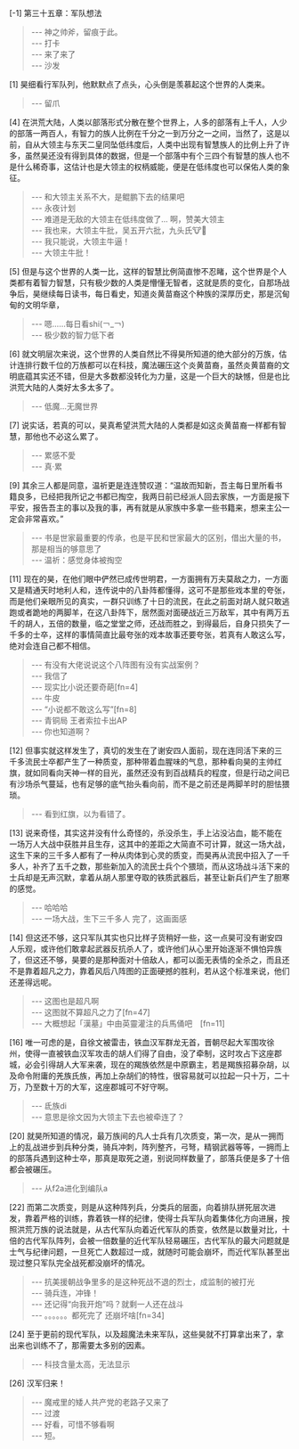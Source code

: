 
[-1] 第三十五章：军队想法
>--- 神之帅斧，留痕于此。<br>
>--- 打卡<br>
>--- 来了来了<br>
>--- 沙发<br>

[1] 昊细看行军队列，他默默点了点头，心头倒是羡慕起这个世界的人类来。
>--- 留爪<br>

[4] 在洪荒大陆，人类以部落形式分散在整个世界上，人多的部落有上千人，人少的部落一两百人，有智力的族人比例在千分之一到万分之一之间，当然了，这是以前，自从大领主与东天二皇同坠低纬度后，人类中出现有智慧族人的比例上升了许多，虽然昊还没有得到具体的数据，但是一个部落中有个三四个有智慧的族人也不是什么稀奇事，这估计也是大领主的权柄威能，便是在低纬度也可以保佑人类的象征。
>--- 和大领主关系不大，是鲲鹏下去的结果吧<br>
>--- 永夜计划<br>
>--- 难道是无敌的大领主在低纬度做了...
啊，赞美大领主<br>
>--- 我也来，大领主牛批，吴五开六批，九头氏🐮🍺<br>
>--- 我只能说，大领主牛逼！<br>
>--- 大领主牛批！<br>

[5] 但是与这个世界的人类一比，这样的智慧比例简直惨不忍睹，这个世界是个人类都有着智力智慧，只有极少数的人类是懵懂无智者，这就是质的变化，自那场战争后，昊继续每日读书，每日看史，知道炎黄苗裔这个种族的深厚历史，那是沉甸甸的文明华章，
>--- 嗯……每日看shi(￢_￢)<br>
>--- 极少数的智力低下者<br>

[6] 就文明层次来说，这个世界的人类自然比不得昊所知道的绝大部分的万族，估计连排行数千位的万族都可以在科技，魔法碾压这个炎黄苗裔，虽然炎黄苗裔的文明底蕴其实还不错，但是大多数都没转化为力量，这是一个巨大的缺憾，但是也比洪荒大陆的人类好太多太多了。
>--- 低魔...无魔世界<br>

[7] 说实话，若真的可以，昊真希望洪荒大陆的人类都是如这炎黄苗裔一样都有智慧，那他也不必这么累了。
>--- 累感不愛<br>
>--- 真·累<br>

[9] 其余三人都是同意，温祈更是连连赞叹道：“温故而知新，吾主每日里所看书籍良多，已经把我所记之书都已掏空，我两日前已经派人回去家族，一方面是报下平安，报告吾主的事以及我的事，再有就是从家族中多拿一些书籍来，想来主公一定会非常喜欢。”
>--- 书是世家最重要的传承，也是平民和世家最大的区别，借出大量的书，那是相当的够意思了<br>
>--- 温祈：感觉身体被掏空<br>

[11] 现在的昊，在他们眼中俨然已成传世明君，一方面拥有万夫莫敌之力，一方面又是精通天时地利人和，连传说中的八卦阵都懂得，这可不是那些戏本里的夸张，而是他们亲眼所见的真实，一群只训练了十日的流民，在此之前面对胡人就只敢逃跑或者跪地的两脚羊，在这八卦阵下，居然面对面硬战近三万敌军，其中有两万五千的胡人，五倍的数量，临之堂堂之师，还战而胜之，到得最后，自身只损失了一千多的士卒，这样的事情简直比最夸张的戏本故事还要夸张，若真有人敢这么写，绝对会连自己都不相信。
>--- 有没有大佬说说这个八阵图有没有实战案例？<br>
>--- 我信了<br>
>--- 现实比小说还要奇葩[fn=4]<br>
>--- 牛皮<br>
>--- “小说都不敢这么写”[fn=8]<br>
>--- 青铜局 王者索拉卡出AP<br>
>--- 你也知道啊？<br>

[12] 但事实就这样发生了，真切的发生在了谢安四人面前，现在连同活下来的三千多流民士卒都产生了一种质变，那种带着血腥味的气息，那种看向昊的主帅红旗，就如同看向天神一样的目光，虽然还没有到百战精兵的程度，但是行动之间已有沙场杀气蔓延，也有足够的底气抬头看向前，而不是之前还是两脚羊时的胆怯猥琐。
>--- 看到红旗，以为看错了。<br>

[13] 说来奇怪，其实这并没有什么奇怪的，杀没杀生，手上沾没沾血，能不能在一场万人大战中获胜并且生存，这其中的差距之大简直不可计算，就这一场大战，这生下来的三千多人都有了一种从肉体到心灵的质变，而昊再从流民中招入了一千多人，补齐了五千之数，那些新加入的流民士兵个个猥琐，而从这场战斗活下来的士兵却是无声沉默，拿着从胡人那里夺取的铁质武器后，甚至让新兵们产生了胆寒的感觉。
>--- 哈哈哈<br>
>--- 一场大战，生下三千多人
完了，这画面感<br>

[14] 但这还不够，这只军队其实也只比样子货稍好一些，这一点昊可没有谢安四人乐观，或许他们敢拿起武器反抗杀人了，或许他们从心里开始逐渐不惧怕异族了，但这还不够，昊要的是那种面对十倍敌人，都可以面无表情的全杀之，而且还不是靠着超凡之力，靠着风后八阵图的正面硬撼的胜利，若从这个标准来说，他们还差得远呢。
>--- 这图也是超凡啊<br>
>--- 这图就不算超凡之力了[fn=47]<br>
>--- 大概想起「漢墓」中由英靈灌注的兵馬俑吧　[fn=11]<br>

[16] 唯一可虑的是，自徐文被雷击，铁血汉军群龙无首，晋朝尽起大军围攻徐州，使得一直被铁血汉军攻击的胡人们得了自由，没了牵制，这时攻占下这座郡城，必会引得胡人大军来袭，现在的羯族依然是中原霸主，若是羯族招募杂胡，以及命令附庸的羌族氏族，再加上杂胡们的特性，很容易就可以拉起一只十万，二十万，乃至数十万的大军，这座郡城可不好守啊。
>--- 氐族di<br>
>--- 意思是徐文因为大领主下去也被牵连了？<br>

[20] 就昊所知道的情况，最万族间的凡人士兵有几次质变，第一次，是从一拥而上的乱战进步到兵种分类，骑兵冲刺，阵列整齐，弓弩，精钢武器等等，一拥而上的部落兵遇到这种士卒，那真是取死之道，别说同样数量了，部落兵便是多了十倍都会被碾压。
>--- 从f2a进化到编队a<br>

[22] 而第二次质变，则是从这种阵列兵，分类兵的层面，向着排队拼死层次进发，靠着严格的训练，靠着铁一样的纪律，使得士兵军队向着集体化方向进展，按照洪荒万族的说法就是，从古代军队向着近代军队的质变，依然是以数量对比，十倍的古代军队阵列，会被一倍数量的近代军队轻易碾压，古代军队的最大问题就是士气与纪律问题，一旦死亡人数超过一成，就随时可能会崩坏，而近代军队甚至出现过整只军队完全战死都没崩坏的情况。
>--- 抗美援朝战争里多的是这种死战不退的烈士，成监制的被打光<br>
>--- 骑兵连，冲锋！<br>
>--- 还记得“向我开炮”吗？就剩一人还在战斗<br>
>--- 。。。。。。都死完了   还崩坏啥[fn=34]<br>

[24] 至于更前的现代军队，以及超魔法未来军队，这些昊就不打算拿出来了，拿出来也训练不了，那需要太多别的因素。
>--- 科技含量太高，无法显示<br>

[26] 汉军归来！
>--- 魔戒里的矮人共产党的老路子又来了<br>
>--- 过渡<br>
>--- 好看，可惜不够看啊<br>
>--- 短。<br>
